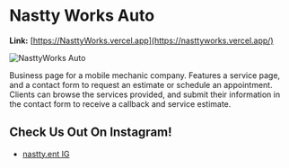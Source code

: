 # Nastty Works Auto

**Link:** [https://NasttyWorks.vercel.app](https://nasttyworks.vercel.app/)

![NasttyWorks Auto](https://ronthetech.github.io/image-repo/nastty-works/0.png)

Business page for a mobile mechanic company. Features a service page, and a contact form to request an estimate or schedule an appointment. Clients can browse the services provided, and submit their information in the contact form to receive a callback and service estimate.

## Check Us Out On Instagram!

- [nastty.ent IG](https://www.instagram.com/nastty.ent/)
